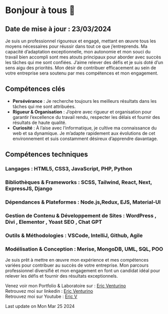 # Bonjour à tous 👋

## Date de mise à jour : 23/03/2024

Je suis un professionnel rigoureux et engagé, mettant en œuvre tous les moyens nécessaires pour réussir dans tout ce que j’entreprends. Ma capacité d’adaptation exceptionnelle, mon autonomie et mon souci du travail bien accompli sont mes atouts principaux pour aborder avec succès les tâches qui me sont confiées. J’aime relever des défis et je suis doté d’un sens aigu des priorités. Mon désir de contribuer efficacement au sein de votre entreprise sera soutenu par mes compétences et mon engagement.

## Compétences clés

- **Persévérance** : Je recherche toujours les meilleurs résultats dans les tâches qui me sont attribuées.
- **Rigueur & Organisation** : J’opère avec rigueur et organisation pour garantir l’excellence du travail rendu, respecter les délais et fournir des résultats de haute qualité.
- **Curiosité** : À l’aise avec l’informatique, je cultive ma connaissance du web et sa dynamique. Je m’adapte rapidement aux évolutions de cet environnement et suis constamment désireux d’apprendre davantage.

## Compétences techniques

### Langages : HTML5, CSS3, JavaScript, PHP, Python

### Bibliothèques & Frameworks : SCSS, Tailwind,  React,  Next, ExpressJS, Django

### Dépendances & Plateformes : Node.js,Redux, EJS, Material-UI

### Gestion de Contenu & Développement de Sites : WordPress , Divi , Elementor , Yoast SEO , Chat GPT

### Outils & Méthodologies : VSCode, IntelliJ, Github, Agile

### Modélisation & Conception : Merise, MongoDB, UML, SQL, POO

Je suis prêt à mettre en œuvre mon expérience et mes compétences variées pour contribuer au succès de votre entreprise. Mon parcours professionnel diversifié et mon engagement en font un candidat idéal pour relever les défis et fournir des résultats exceptionnels.

Venez voir mon Portfolio & Laboratoire sur : [Eric Venturino](https://[venturino.site])  
Retrouvez moi sur linkedin : [Eric Venturino](https://www.linkedin.com/in/eric-venturino/)  
Retrouvez moi sur Youtube : [Eric V](https://www.youtube.com/@ventustyl/videos)

Last update on Mon Mar 25 2024
